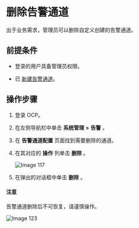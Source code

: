 删除告警通道
===========================

出于业务需求，管理员可以删除自定义创建的告警通道。

前提条件
-------------------------

* 登录的用户具备管理员权限。

* 已 [新建告警通道](8.create-alarm-channel-1.md)。

操作步骤
-------------------------

1. 登录 OCP。

2. 在左侧导航栏中单击 **系统管理** **\>** **告警** 。

3. 在 **告警通道配置** 页面找到需要删除的通道。

4. 在其对应的 **操作** 列单击 **删除** 。

   ![Image 117](https://help-static-aliyun-doc.aliyuncs.com/assets/img/zh-CN/2681299461/p430118.png)

5. 在弹出的对话框中单击 **删除** 。

  <main id="notice" type='notice'>
    <h4>注意</h4>
    <p>告警通道删除后不可恢复，请谨慎操作。</p>
  </main>

   ![Image 123](https://help-static-aliyun-doc.aliyuncs.com/assets/img/zh-CN/1706929461/p425871.png)
